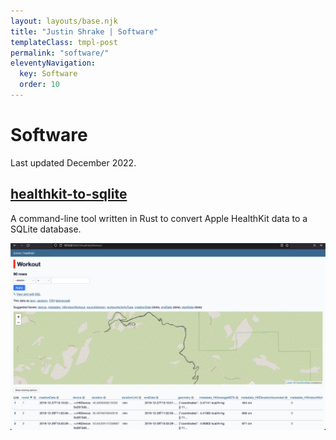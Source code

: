 ```yaml
---
layout: layouts/base.njk
title: "Justin Shrake | Software"
templateClass: tmpl-post
permalink: "software/"
eleventyNavigation:
  key: Software
  order: 10
---
```


# Software

Last updated December 2022.

## [healthkit-to-sqlite](https://github.com/jshrake/healthkit-to-sqlite/)

A command-line tool written in Rust to convert Apple HealthKit data to a SQLite database.

[![healthkit-to-sqlite](/img/healthkit-to-sqlite.webp)](https://github.com/jshrake/healthkit-to-sqlite/)

